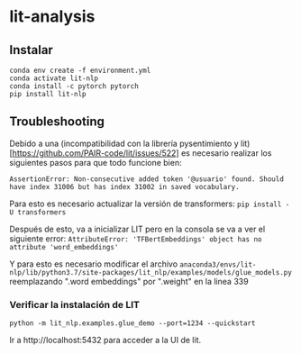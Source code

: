 # lit-analysis

## Instalar
```
conda env create -f environment.yml
conda activate lit-nlp
conda install -c pytorch pytorch
pip install lit-nlp
```

## Troubleshooting
Debido a una (incompatibilidad con la librería pysentimiento y lit)[https://github.com/PAIR-code/lit/issues/522] es necesario
realizar los siguientes pasos para que todo funcione bien: 


```
AssertionError: Non-consecutive added token '@usuario' found. Should have index 31006 but has index 31002 in saved vocabulary.
```
Para esto es necesario actualizar la versión de transformers: `pip install -U transformers`

Después de esto, va a inicializar LIT pero en la consola se va a ver el siguiente error:
`AttributeError: 'TFBertEmbeddings' object has no attribute 'word_embeddings'`

Y para esto es necesario modificar el archivo `anaconda3/envs/lit-nlp/lib/python3.7/site-packages/lit_nlp/examples/models/glue_models.py`
reemplazando ".word embeddings" por ".weight" en la linea 339


### Verificar la instalación de LIT

```python -m lit_nlp.examples.glue_demo --port=1234 --quickstart```


Ir a http://localhost:5432 para acceder a la UI de lit.

